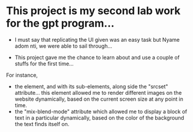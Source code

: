 # This project is my second lab work for the gpt program...

- I must say that replicating the UI given was an easy task but Nyame adom nti, we were able to sail through...

- This project gave me the chance to learn about and use a couple of stuffs for the first time...

For instance,

- the <picture> element, and with its <source> sub-elements, along side the "srcset" attribute... this element allowed me to render different images on the website dynamically, based on the current screen size at any point in time.
- the "mix-blend-mode" attribute which allowed me to display a block of text in a particular dynamically, based on the color of the background the text finds itself on.

